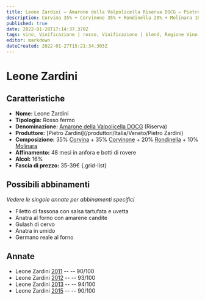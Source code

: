 ```yaml
---
title: Leone Zardini – Amarone della Valpolicella Riserva DOCG – Pietro Zardini – Veneto (IT) – 35-39€ – 4★-5★
description: Corvina 35% + Corvinone 35% + Rondinella 20% + Molinara 10% | Filetto di fassona – Anatra al forno – Gulash di cervo – Anatra in umido – Germano reale al forno
published: true
date: 2022-01-28T17:14:37.370Z
tags: vino, Vinificazione | rosso, Vinificazione | blend, Regione Vino | Veneto (IT), Vinificazione | fermo, Prezzi | 35-39€, corvina, rondinella, Alimento | anatra, Cottura | al forno, corvinone, molinara, Alimento | fassona, Alimento-dettagli | filetto, Gulash di cervo, Cottura | in umido, Germano reale al forno
editor: markdown
dateCreated: 2022-01-27T15:21:34.303Z
---
```


# Leone Zardini

## Caratteristiche
- **Nome:** <span class="nome">Leone Zardini</span>
- **Tipologia:** Rosso fermo
- **Denominazione:** <span class="denominazione">[Amarone della Valpolicella DOCG](/denominazioni/Italia/Veneto/DOCG/Amarone-della-Valpolicella) (Riserva)</span>
- **Produttore:** <span class="cantina">[Pietro Zardini](/produttori/Italia/Veneto/Pietro Zardini)</span> 
- **Composizione:** 35% [Corvina](/vitigni/Italia/bacca-nera/corvina) + 35% [Corvinone](/vitigni/Italia/bacca-nera/corvinone) + 20% [Rondinella](/vitigni/Italia/bacca-nera/rondinella) + 10% [Molinara](/vitigni/Italia/bacca-nera/molinara)
- **Affinamento:** 48 mesi in anfora e botti di rovere 
- **Alcol:** 16%
- **Fascia di prezzo:** 35-39€
{.grid-list}




## Possibili abbinamenti
*Vedere le singole annate per abbinamenti specifici*

- Filetto di fassona con salsa tartufata e uvetta
- Anatra al forno con amarene candite
- Gulash di cervo
- Anatra in umido
- Germano reale al forno

## Annate
- Leone Zardini [2011](vini/Italia/Veneto/Pietro-Zardini/Leone-Zardini/2011) -- <span class="star-4"></span> -- 90/100
- Leone Zardini [2012](vini/Italia/Veneto/Pietro-Zardini/Leone-Zardini/2012) -- <span class="star-5"></span> -- 93/100
- Leone Zardini [2013](vini/Italia/Veneto/Pietro-Zardini/Leone-Zardini/2013) -- <span class="star-5"></span> -- 94/100
- Leone Zardini [2015](vini/Italia/Veneto/Pietro-Zardini/Leone-Zardini/2015) -- <span class="star-4"></span> -- 90/100

